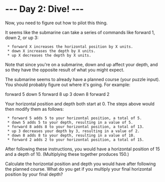 # --- Day 2: Dive! ---

   Now, you need to figure out how to pilot this thing.

   It seems like the submarine can take a series of commands like forward 1,
   down 2, or up 3:

     * forward X increases the horizontal position by X units.
     * down X increases the depth by X units.
     * up X decreases the depth by X units.

   Note that since you're on a submarine, down and up affect your depth, and
   so they have the opposite result of what you might expect.

   The submarine seems to already have a planned course (your puzzle input).
   You should probably figure out where it's going. For example:

 forward 5
 down 5
 forward 8
 up 3
 down 8
 forward 2

   Your horizontal position and depth both start at 0. The steps above would
   then modify them as follows:

     * forward 5 adds 5 to your horizontal position, a total of 5.
     * down 5 adds 5 to your depth, resulting in a value of 5.
     * forward 8 adds 8 to your horizontal position, a total of 13.
     * up 3 decreases your depth by 3, resulting in a value of 2.
     * down 8 adds 8 to your depth, resulting in a value of 10.
     * forward 2 adds 2 to your horizontal position, a total of 15.

   After following these instructions, you would have a horizontal position
   of 15 and a depth of 10. (Multiplying these together produces 150.)

   Calculate the horizontal position and depth you would have after following
   the planned course. What do you get if you multiply your final horizontal
   position by your final depth?

